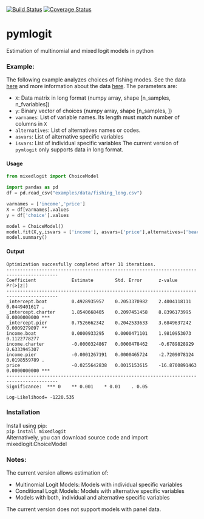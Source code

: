 [![Build Status](https://travis-ci.com/arteagac/pymlogit.svg?branch=master)](https://travis-ci.com/arteagac/pymlogit)
[![Coverage Status](https://coveralls.io/repos/github/arteagac/pymlogit/badge.svg)](https://coveralls.io/github/arteagac/pymlogit)

# pymlogit
Estimation of multinomial and mixed logit models in python  

### Example:
The following example analyzes choices of fishing modes. See the data [here](examples/data/fishing_long.csv) and more information about the data [here](https://doi.org/10.1162/003465399767923827). The parameters are:
- `X`: Data matrix in long format (numpy array, shape [n_samples, n_fvariables])
- `y`: Binary vector of choices (numpy array, shape [n_samples, ])
- `varnames`: List of variable names. Its length must match number of columns in `X`
- `alternatives`:  List of alternatives names or codes.
- `asvars`: List of alternative specific variables
- `isvars`: List of individual specific variables
The current version of `pymlogit` only supports data in long format.

#### Usage
```python
from mixedlogit import ChoiceModel

import pandas as pd
df = pd.read_csv("examples/data/fishing_long.csv")

varnames = ['income','price']
X = df[varnames].values
y = df['choice'].values

model = ChoiceModel()
model.fit(X,y,isvars = ['income'], asvars=['price'],alternatives=['beach','boat','charter','pier'],varnames= varnames)
model.summary()
```

#### Output
```
Optimization succesfully completed after 11 iterations. 
-----------------------------------------------------------------------------------------
Coefficient             Estimate        Std. Error      z-value         Pr(>|z|)     
-----------------------------------------------------------------------------------------
_intercept.boat         0.4928935957    0.2053370982    2.4004118111    0.0449401617 .    
_intercept.charter      1.8540668405    0.2097451458    8.8396173995    0.0000000000 ***  
_intercept.pier         0.7526662342    0.2042533633    3.6849637242    0.0009279897 **   
income.boat             0.0000933295    0.0000471101    1.9810953073    0.1122778277      
income.charter          -0.0000324867   0.0000478462    -0.6789828929   0.6333945307      
income.pier             -0.0001267191   0.0000465724    -2.7209078124   0.0198559789 .    
price                   -0.0255642838   0.0015153615    -16.8700891463  0.0000000000 ***  
-----------------------------------------------------------------------------------------
Significance:  *** 0    ** 0.001    * 0.01    . 0.05

Log-Likelihood= -1220.535
```

### Installation
Install using pip:  
`pip install mixedlogit`  
Alternatively, you can download source code and import mixedlogit.ChoiceModel

### Notes:
The current version allows estimation of:
- Multinomial Logit Models: Models with individual specific variables
- Conditional Logit Models: Models with alternative specific variables
- Models with both, individual and alternative specific variables

The current version does not support models with panel data.
